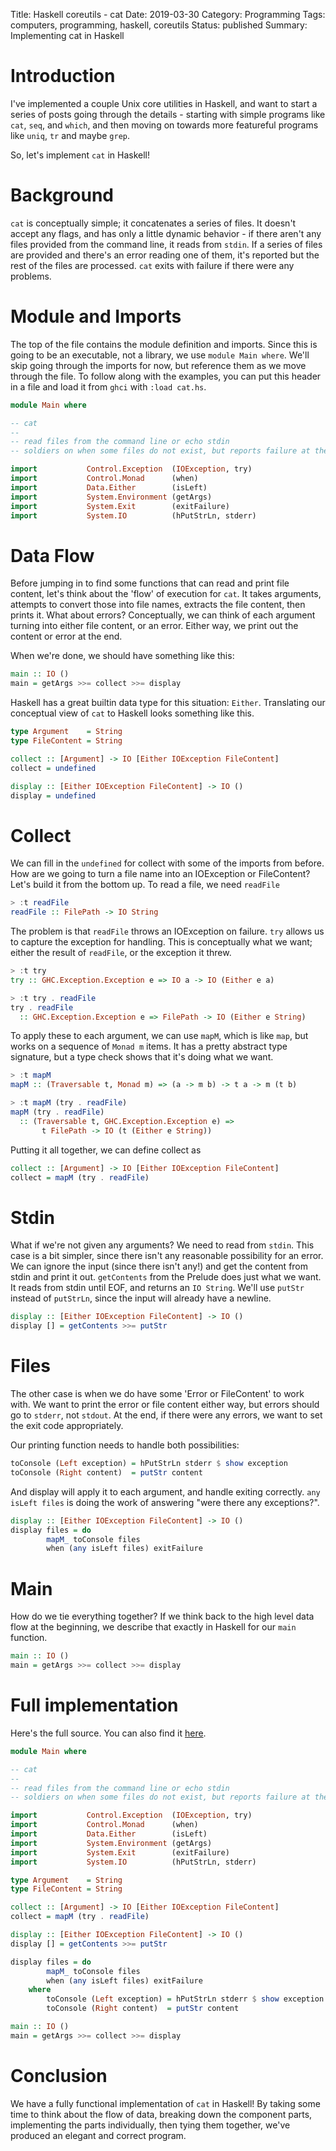 Title: Haskell coreutils - cat
Date: 2019-03-30
Category: Programming
Tags: computers, programming, haskell, coreutils
Status: published
Summary: Implementing cat in Haskell

# Introduction

I've implemented a couple Unix core utilities in Haskell, and want to start a
series of posts going through the details - starting with simple programs like
`cat`, `seq`, and `which`, and then moving on towards more featureful programs
like `uniq`, `tr` and maybe `grep`.

So, let's implement `cat` in Haskell!


# Background

`cat` is conceptually simple; it concatenates a series of files. It doesn't
accept any flags, and has only a little dynamic behavior - if there aren't any
files provided from the command line, it reads from `stdin`. If a series of
files are provided and there's an error reading one of them, it's reported but
the rest of the files are processed. `cat` exits with failure if there were any
problems.

# Module and Imports

The top of the file contains the module definition and imports. Since this is
going to be an executable, not a library, we use `module Main where`. We'll
skip going through the imports for now, but reference them as we move through
the file. To follow along with the examples, you can put this header in a file
and load it from `ghci` with `:load cat.hs`.

```haskell
module Main where

-- cat
--
-- read files from the command line or echo stdin
-- soldiers on when some files do not exist, but reports failure at the end

import           Control.Exception  (IOException, try)
import           Control.Monad      (when)
import           Data.Either        (isLeft)
import           System.Environment (getArgs)
import           System.Exit        (exitFailure)
import           System.IO          (hPutStrLn, stderr)
```

# Data Flow

Before jumping in to find some functions that can read and print file content,
let's think about the 'flow' of execution for `cat`. It takes arguments,
attempts to convert those into file names, extracts the file content, then
prints it. What about errors? Conceptually, we can think of each argument
turning into either file content, or an error. Either way, we print out the
content or error at the end.

When we're done, we should have something like this:

```haskell
main :: IO ()
main = getArgs >>= collect >>= display
```

Haskell has a great builtin data type for this situation: `Either`. Translating
our conceptual view of `cat` to Haskell looks something like this.

```haskell
type Argument    = String
type FileContent = String

collect :: [Argument] -> IO [Either IOException FileContent]
collect = undefined

display :: [Either IOException FileContent] -> IO ()
display = undefined
```

# Collect

We can fill in the `undefined` for collect with some of the imports from
before. How are we going to turn a file name into an IOException or
FileContent? Let's build it from the bottom up. To read a file, we need
`readFile`

```haskell
> :t readFile
readFile :: FilePath -> IO String
```

The problem is that `readFile` throws an IOException on failure. `try` allows
us to capture the exception for handling. This is conceptually what we want;
either the result of `readFile`, or the exception it threw.

```haskell
> :t try
try :: GHC.Exception.Exception e => IO a -> IO (Either e a)

> :t try . readFile
try . readFile
  :: GHC.Exception.Exception e => FilePath -> IO (Either e String)
```

To apply these to each argument, we can use `mapM`, which is like `map`, but works
on a sequence of `Monad m` items. It has a pretty abstract type signature, but
a type check shows that it's doing what we want.

```haskell
> :t mapM
mapM :: (Traversable t, Monad m) => (a -> m b) -> t a -> m (t b)

> :t mapM (try . readFile)
mapM (try . readFile)
  :: (Traversable t, GHC.Exception.Exception e) =>
       t FilePath -> IO (t (Either e String))
```

Putting it all together, we can define collect as

```haskell
collect :: [Argument] -> IO [Either IOException FileContent]
collect = mapM (try . readFile)
```

# Stdin

What if we're not given any arguments? We need to read from `stdin`. This case
is a bit simpler, since there isn't any reasonable possibility for an error. We
can ignore the input (since there isn't any!) and get the content from stdin
and print it out. `getContents` from the Prelude does just what we want. It
reads from stdin until EOF, and returns an `IO String`. We'll use `putStr`
instead of `putStrLn`, since the input will already have a newline.

```haskell
display :: [Either IOException FileContent] -> IO ()
display [] = getContents >>= putStr
```

# Files

The other case is when we do have some 'Error or FileContent' to work with. We
want to print the error or file content either way, but errors should go to
`stderr`, not `stdout`. At the end, if there were any errors, we want to set
the exit code appropriately.

Our printing function needs to handle both possibilities:

```haskell
toConsole (Left exception) = hPutStrLn stderr $ show exception
toConsole (Right content)  = putStr content
```

And display will apply it to each argument, and handle exiting correctly.
`any isLeft files` is doing the work of answering "were there any exceptions?".

```haskell
display :: [Either IOException FileContent] -> IO ()
display files = do
        mapM_ toConsole files
        when (any isLeft files) exitFailure
```

# Main

How do we tie everything together? If we think back to the high level data flow
at the beginning, we describe that exactly in Haskell for our `main` function.

```haskell
main :: IO ()
main = getArgs >>= collect >>= display
```


# Full implementation

Here's the full source. You can also find it [here](/extra/Cat.hs).

```haskell
module Main where

-- cat
--
-- read files from the command line or echo stdin
-- soldiers on when some files do not exist, but reports failure at the end

import           Control.Exception  (IOException, try)
import           Control.Monad      (when)
import           Data.Either        (isLeft)
import           System.Environment (getArgs)
import           System.Exit        (exitFailure)
import           System.IO          (hPutStrLn, stderr)

type Argument    = String
type FileContent = String

collect :: [Argument] -> IO [Either IOException FileContent]
collect = mapM (try . readFile)

display :: [Either IOException FileContent] -> IO ()
display [] = getContents >>= putStr

display files = do
        mapM_ toConsole files
        when (any isLeft files) exitFailure
    where
        toConsole (Left exception) = hPutStrLn stderr $ show exception
        toConsole (Right content)  = putStr content

main :: IO ()
main = getArgs >>= collect >>= display
```

# Conclusion

We have a fully functional implementation of `cat` in Haskell! By taking some
time to think about the flow of data, breaking down the component parts,
implementing the parts individually, then tying them together, we've produced
an elegant and correct program.
